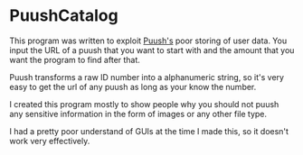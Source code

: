 PuushCatalog
============
This program was written to exploit <a href="http://puu.sh">Puush's</a> poor storing of user data. You input the URL of a puush that you want to start with and the amount that you want the program to find after that.

Puush transforms a raw ID number into a alphanumeric string, so it's very easy to get the url of any puush as long as your know the number.

I created this program mostly to show people why you should not puush any sensitive information in the form of images or any other file type.

I had a pretty poor understand of GUIs at the time I made this, so it doesn't work very effectively.
